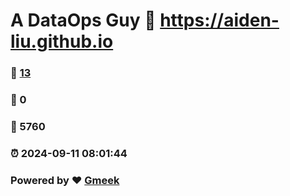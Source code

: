 # A DataOps Guy :link: https://aiden-liu.github.io 
### :page_facing_up: [13](https://aiden-liu.github.io/tag.html) 
### :speech_balloon: 0 
### :hibiscus: 5760 
### :alarm_clock: 2024-09-11 08:01:44 
### Powered by :heart: [Gmeek](https://github.com/Meekdai/Gmeek)
